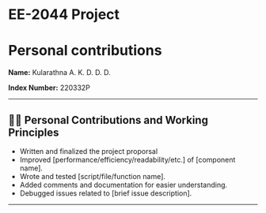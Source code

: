 # EE-2044 Project 
# Personal contributions 

**Name:** Kularathna A. K. D. D. D. 

**Index Number:** 220332P 

---

## 🧑‍💻 Personal Contributions and Working Principles

- Written and finalized the project proporsal
- Improved [performance/efficiency/readability/etc.] of [component name].
- Wrote and tested [script/file/function name].
- Added comments and documentation for easier understanding.
- Debugged issues related to [brief issue description].

---
